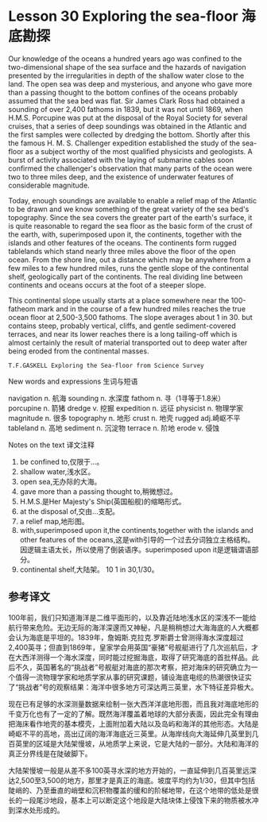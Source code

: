 # Lesson 30 Exploring the sea-floor 海底勘探
Our knowledge of the oceans a hundred years ago was confined to the two-dimensional shape of the sea surface and the hazards of navigation presented by the irregularities in depth of the shallow water close to the land. The open sea was deep and mysterious, and anyone who gave more than a passing thought to the bottom confines of the oceans probably assumed that the sea bed was flat. Sir James Clark Ross had obtained a sounding of over 2,400 fathoms in 1839, but it was not until 1869, when H.M.S. Porcupine was put at the disposal of the Royal Society for several cruises, that a series of deep soundings was obtained in the Atlantic and the first samples were collected by dredging the bottom. Shortly after this the famous H. M. S. Challenger expedition established the study of the sea-floor as a subject worthy of the most qualified physicists and geologists. A burst of activity associated with the laying of submarine cables soon confirmed the challenger's observation that many parts of the ocean were two to three miles deep, and the existence of underwater features of considerable magnitude.

Today, enough soundings are available to enable a relief map of the Atlantic to be drawn and we know something of the great variety of the sea bed's topography. Since the sea covers the greater part of the earth's surface, it is quite reasonable to regard the sea floor as the basic form of the crust of the earth, with, superimposed upon it, the continents, together with the islands and other features of the oceans. The continents form rugged tablelands which stand nearly three miles above the floor of the open ocean. From the shore line, out a distance which may be anywhere from a few miles to a few hundred miles, runs the gentle slope of the continental shelf, geologically part of the continents. The real dividing line between continents and oceans occurs at the foot of a steeper slope.

This continental slope usually starts at a place somewhere near the 100-fatheom mark and in the course of a few hundred miles reaches the true ocean floor at 2,500-3,500 fathoms. The slope averages about 1 in 30. but contains steep, probably vertical, cliffs, and gentle sediment-covered terraces, and near its lower reaches there is a long tailing-off which is almost certainly the result of material transported out to deep water after being eroded from the continental masses.
	
	T.F.GASKELL Exploring the Sea-floor from Science Survey

New words and expressions 生词与短语

navigation n. 航海
	sounding n. 水深度
	fathom n. 寻（1寻等于1.8米）
	porcupine n. 箭猪
	dredge v. 挖掘
	expedition n. 远征
	physicist n. 物理学家
	magnitude n. 很多
	topography n. 地形
	crust n. 地壳
	rugged adj.崎岖不平
	tableland n. 高地
	sediment n. 沉淀物
	terrace n. 阶地
	erode v. 侵蚀

Notes on the text 译文注释

1. be confined to,仅限于...。
2. shallow water,浅水区。
3. open sea,无办际的大海。
4. gave more than a passing thought to,稍微想过。
5. H.M.S.是Her Majesty's Ship(英国船舰)的缩略形式。
6. at the disposal of,交由...支配。
7. a relief map,地形图。
8. with,superimposed upon it,the continents,together with the islands and other features of the oceans,这是with引导的一个过去分词独立主格结构。因逻辑主语太长，所以使用了倒装语序。superimposed upon it是逻辑谓语部分。
9. continental shelf,大陆架。
	10 1 in 30,1/30。

## 参考译文

100年前，我们只知道海洋是二维平面形的，以及靠近陆地浅水区的深浅不一能给航行带来危险。无边无际的海洋深邃而又神秘，凡是稍稍想过大海海底的人大概都会认为海底是平坦的。1839年，詹姆斯.克拉克.罗斯爵士曾测得海水深度超过2,400英寻；但直到1869年，皇家学会用英国“豪猪”号舰艇进行了几次巡航后，才在大西洋测得一个海水深度，同时能过挖掘海底，取得了研究海底的首批样品。此后不久，英国著名的“挑战者”号舰艇对海底的那次考察，把对海床的研究确立为一个值得一流物理学家和地质学家从事的研究课题，铺设海底电缆的热潮很快证实了“挑战者”号的观察结果：海洋中很多地方可深达两三英里，水下特征差异极大。

现在已有足够的水深测量数据来绘制一张大西洋洋底地形图，而且我对海底地形的千变万化也有了一定的了解。既然海洋覆盖着地球的大部分表面，因此完全有理由把海床看作地壳的基本模壳，上面附加着大陆以及岛屿和海洋的其他形态。大陆是崎岖不平的高地，高出辽阔的海洋海底近三英里。从海岸线向大海延伸几英里到几百英里的区域是大陆架慢坡，从地质学上来说，它是大陆的一部分。大陆和海洋的真正分界线是在陡破脚下。

大陆架慢坡一般是从差不多100英寻水深的地方开始的，一直延伸到几百英里远深达2,500至3,500的地方，那里才是真正的海底。坡度平均约为1/30，但其中包括陡峭的、乃至垂直的峭壁和沉积物覆盖的缓和的阶梯地带，在这个地带的低处是很长的一段尾沙地段，基本上可以断定这个地段是大陆块体上侵蚀下来的物质被水冲到深水处形成的。

